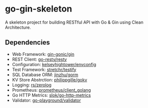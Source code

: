 # go-gin-skeleton

A skeleton project for building RESTful API with Go &amp; Gin using Clean Architecture.

## Dependencies

* Web Framework: [gin-gonic/gin](https://github.com/gin-gonic/gin)
* REST Client: [go-resty/resty](https://github.com/go-resty/resty)
* Configuration: [kelseyhightower/envconfig](https://github.com/kelseyhightower/envconfig)
* Test Framework: [stretchr/testify](https://github.com/stretchr/testify)
* SQL Database ORM: [jinzhu/gorm](https://github.com/jinzhu/gorm)
* KV Store Abstrction: [philippgille/gokv](https://github.com/philippgille/gokv)
* Logging: [rs/zerolog](https://github.com/rs/zerolog)
* Prometheus: [prometheus/client_golang](https://github.com/prometheus/client_golang)
* Go HTTP Metrics: [slok/go-http-metrics](https://github.com/slok/go-http-metrics)
* Validator: [go-playground/validator](github.com/go-playground/validator)
